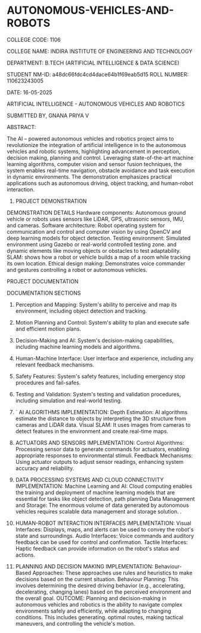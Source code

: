 # AUTONOMOUS-VEHICLES-AND-ROBOTS
COLLEGE CODE: 1106


COLLEGE NAME: INDIRA INSTITUTE OF ENGINEERING AND TECHNOLOGY


DEPARTMENT: B.TECH (ARTIFICIAL INTELLIGENCE & DATA SCIENCE)


STUDENT NM-ID: a48dc66fdc4cd4dace64b1f69eab5d15
ROLL NUMBER: 110623243005


DATE: 16-05-2025

ARTIFICIAL INTELLIGENCE - AUTONOMOUS VEHICLES AND ROBOTICS

SUBMITTED BY,
    GNANA PRIYA  V


ABSTRACT:

The AI – powered autonomous vehicles and robotics project aims to revolutionize the integration of artificial intelligence in to the autonomous vehicles and robotic systems, highlighting advancement in perception, decision making, planning and control. Leveraging state-of-the-art machine learning algorithms, computer vision and sensor fusion techniques, the system enables real-time navigation, obstacle avoidance and task execution in dynamic environments. The demonstration emphasizes practical applications such as autonomous driving, object tracking, and human-robot interaction. 

1.	PROJECT DEMONSTRATION

DEMONSTRATION DETAILS
Hardware components: Autonomous ground vehicle or robots uses sensors like LiDAR, GPS, ultrasonic sensors, IMU, and cameras.
Software architecture: Robot operating system for communication and control and computer vision by using OpenCV and deep learning models for object detection.
Testing environment: Simulated environment using Gazebo or real-world controlled testing zone. and dynamic elements like moving objects or obstacles to test adaptability.
SLAM: shows how a robot or vehicle builds a map of a room while tracking its own location.
Ethical design making: Demonstrates voice commander and gestures controlling a robot or autonomous vehicles.

PROJECT DOCUMENTATION

DOCUMENTATION SECTIONS
1.	Perception and Mapping: System's ability to perceive and map its environment, including object detection and tracking.
2.	 Motion Planning and Control: System's ability to plan and execute safe and efficient motion plans.
3.	 Decision-Making and AI: System's decision-making capabilities, including machine learning models and algorithms.
4.	 Human-Machine Interface: User interface and experience, including any relevant feedback mechanisms.
5.	 Safety Features: System's safety features, including emergency stop procedures and fail-safes.
6.	 Testing and Validation: System's testing and validation procedures, including simulation and real-world testing.

1.	` AI ALGORITHMS
IMPLEMENTATION:
Depth Estimation: AI algorithms estimate the distance to objects by interpreting the 3D structure from cameras and LiDAR data.
Visual SLAM: It uses images from cameras to detect features in the environment and create real-time maps.

2.	  ACTUATORS AND SENSORS
IMPLEMENTATION:
 	Control Algorithms: Processing sensor data to generate commands for actuators, enabling appropriate responses to environmental stimuli.
Feedback Mechanisms: Using actuator outputs to adjust sensor readings, enhancing system accuracy and reliability.

3.	  DATA PROCESSING SYSTEMS AND CLOUD CONNECTIVITY
IMPLEMENTATION:
Machine Learning and AI: Cloud computing enables the training and deployment of machine learning models that are essential for tasks like object detection, path planning
Data Management and Storage: The enormous volume of data generated by autonomous vehicles requires scalable data management and storage solution.
.
4.	HUMAN-ROBOT INTERACTION INTERFACES
IMPLEMENTATION: 
Visual Interfaces: Displays, maps, and alerts can be used to convey the robot's state and surroundings. 
Audio Interfaces: Voice commands and auditory feedback can be used for control and confirmation. 
Tactile Interfaces: Haptic feedback can provide information on the robot's status and actions. 
5.	 PLANNING AND DECISION MAKING
IMPLEMENTATION:
Behaviour-Based Approaches: These approaches use rules and heuristics to make decisions based on the current situation. 
Behaviour Planning: This involves determining the desired driving behavior (e.g., accelerating, decelerating, changing lanes) based on the perceived environment and the overall goal.
OUTCOME:
Planning and decision-making in autonomous vehicles and robotics is the ability to navigate complex environments safely and efficiently, while adapting to changing conditions. This includes generating. optimal routes, making tactical maneuvers, and controlling the vehicle's motion.
 

